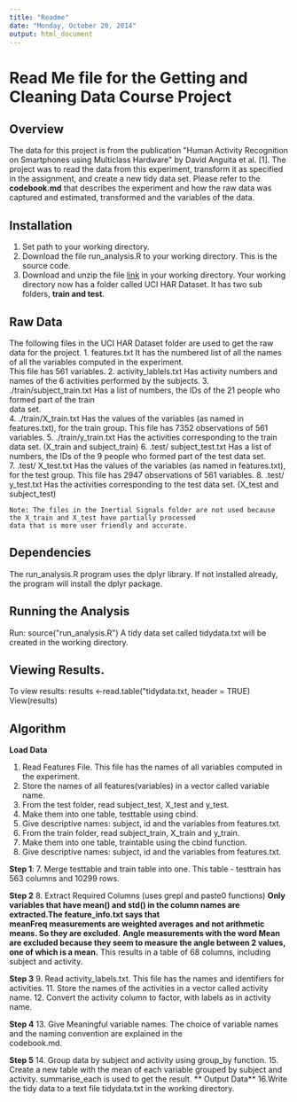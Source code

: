 ```yaml
---
title: "Readme"
date: "Monday, October 20, 2014"
output: html_document
---
```


# Read Me file for the Getting and Cleaning Data  Course Project

## Overview
The data for this project is from the publication "Human Activity Recognition on Smartphones using Multiclass Hardware" by David Anguita et al. [1].
The project was to read the data from this experiment, transform it as specified in the assignment, and create a new tidy data set.
Please refer to the **codebook.md** that describes the experiment and how the raw data was captured and estimated, transformed and the variables of the data.

## Installation
1. Set path to your working directory.
2. Download the file run_analysis.R to your working directory. This is the source code.
3. Download and unzip the file 
[link](https://d396qusza40orc.cloudfront.net/getdata%2Fprojectfiles%2FUCI%20HAR%20Dataset.zip) in your working directory.
Your working directory  now has a folder called UCI HAR Dataset. It has two sub folders, **train and test**.


## Raw Data
The following files  in the UCI HAR Dataset folder are used to get the raw data for the project.
    1.  features.txt    It has  the numbered list of all the names of all the variables computed in the experiment.  
        This file has 561 variables.
    2.	activity_lablels.txt   Has activity numbers and names of the 6 activities performed by the subjects.
    3.	./train/subject_train.txt      Has a list of numbers, the IDs of the 21 people  who formed part of the train  
        data set.  
    4.	./train/X_train.txt   Has the values of the variables (as named in features.txt), for the train group. This 
        file has 7352 observations of 561 variables.
    5.	./train/y_train.txt  Has the activities corresponding to the train data set. (X_train and subject_train)
    6.	.test/ subject_test.txt     Has a list of numbers, the IDs of the 9 people  who formed part of the test data 
        set.  
    7.	.test/ X_test.txt   Has the values of the variables (as named in features.txt), for the test group. This file 
         has 2947 observations of 561 variables. 
    8.	.test/ y_test.txt   Has the activities corresponding to the test data set. (X_test and subject_test)
    
    Note: The files in the Inertial Signals folder are not used because the X_train and X_test have partially processed 
    data that is more user friendly and accurate.


## Dependencies
The run_analysis.R program uses the dplyr library. If not installed already,  the program will install the dplyr package.


## Running the Analysis
Run:
source("run_analysis.R")
A tidy data set called tidydata.txt will be created in the working directory.


## Viewing Results.
To view results:
results <-read.table("tidydata.txt, header = TRUE)
View(results)


## Algorithm
**Load Data**
  1. Read Features File. This file has the names of all variables computed in the experiment.
  2. Store the names of all features(variables) in a vector called variable name.
  3. From the test folder, read subject_test, X_test and y_test.
  4. Make them into one table, testtable using cbind.
  6. Give descriptive  names: subject, id and the variables from features.txt.
  7. From the train folder, read subject_train, X_train and y_train.
  4. Make them into one table, traintable using the cbind function.
  6. Give descriptive  names: subject, id and the variables from features.txt.

**Step 1**: 
  7. Merge testtable and train table into one. This table - testtrain has 563 columns and 10299 rows.

**Step 2** 
  8. Extract Required Columns (uses grepl and paste0 functions) 
  	 **Only variables that have mean() and std() in the column names are extracted.The feature_info.txt says that  
     meanFreq measurements are weighted averages and not arithmetic means. So they are excluded.**
		 **Angle measurements with the word Mean are excluded because they seem to measure the angle between 2 values, one 
     of which is a mean.**
	This results in a table of 68 columns, including subject and activity.

**Step 3**
	9. Read activity_labels.txt. This file has the names and identifiers for activities.
  11. Store the names of the activities in a vector called activity name.
	12. Convert the activity column to factor, with labels as in activity name.

**Step 4**
  13. Give Meaningful variable names. The choice of variable names and the naming convention are explained in the  
      codebook.md.

**Step 5**
  14. Group data by subject and activity using group_by function.
	15. Create a new table with the mean of each variable grouped by subject and activity. summarise_each is used to get 
      the result.
** Output Data**
  16.Write the tidy data to a text file tidydata.txt in the working directory.

 